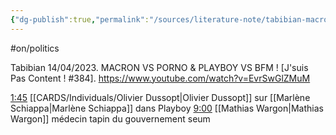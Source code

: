 ```yaml
---
{"dg-publish":true,"permalink":"/sources/literature-note/tabibian-macron-vs-porno-2023/","created":"2023-04-15T21:52:41.181+02:00","updated":"2023-04-20T14:24:29.708+02:00"}
---
```


#on/politics 

Tabibian 14/04/2023. MACRON VS PORNO & PLAYBOY VS BFM ! [J'suis Pas Content ! #384].     https://www.youtube.com/watch?v=EvrSwGlZMuM

[1:45](https://www.youtube.com/watch?v=EvrSwGlZMuM&t=105s) [[CARDS/Individuals/Olivier Dussopt\|Olivier Dussopt]] sur [[Marlène Schiappa\|Marlène Schiappa]] dans Playboy 
[9:00](https://www.youtube.com/watch?v=EvrSwGlZMuM&t=540s) [[Mathias Wargon\|Mathias Wargon]] médecin tapin du gouvernement seum